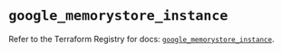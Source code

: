 # `google_memorystore_instance`

Refer to the Terraform Registry for docs: [`google_memorystore_instance`](https://registry.terraform.io/providers/hashicorp/google/6.29.0/docs/resources/memorystore_instance).
